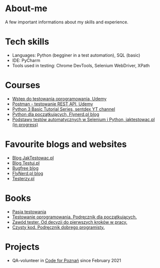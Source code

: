 # About-me

A few important informations about my skills and experience.

# Tech skills
* Languages: Python (begginer in a test automation), SQL (basic)
* IDE: PyCharm
* Tools used in testing: Chrome DevTools, Selenium WebDriver, XPath

# Courses
* [Wstęp do testowania oprogramowania, Udemy](https://www.udemy.com/course/wstep-do-testowania-oprogramowania)
* [Postman - testowanie REST API, Udemy](https://www.udemy.com/course/kurs-postman)
* [Python 3 Basic Tutorial Series, sentdex YT channel](https://www.youtube.com/playlist?list=PLQVvvaa0QuDe8XSftW-RAxdo6OmaeL85M)
* [Python dla początkujących, Flynerd.pl blog](https://www.flynerd.pl/tag/python-kurs)
* [Podstawy testów automatycznych w Selenium i Python, jaktestowac.pl (in progress)](https://jaktestowac.pl)

# Favourite blogs and websites
* [Blog JakTestowac.pl](https://jaktestowac.pl/blog)
* [Blog Testuj.pl](https://testuj.pl/blog)
* [Bugfree blog](https://bugfreeblog.com)
* [FlyNerd.pl blog](https://www.flynerd.pl)
* [Testerzy.pl](https://testerzy.pl)

# Books
* [Pasja testowania](https://helion.pl/ksiazki/pasja-testowania-krzysztof-jadczyk,e_1evn.htm#format/e)
* [Testowanie oprogramowania. Podręcznik dla początkujących.](https://helion.pl/ksiazki/testowanie-oprogramowania-podrecznik-dla-poczatkujacych-rafal-pawlak,szteop.htm#format/d)
* [Zawód tester. Od decyzji do pierwszych kroków w pracy.](https://ksiegarnia.pwn.pl/Zawod-tester,138870798,p.html)
* [Czysty kod. Podręcznik dobrego programisty.](https://helion.pl/ksiazki/czysty-kod-podrecznik-dobrego-programisty-robert-c-martin,czykov.htm#format/d)

# Projects
* QA-volunteer in [Code for Poznań](https://www.facebook.com/CodeForPL) since February 2021
